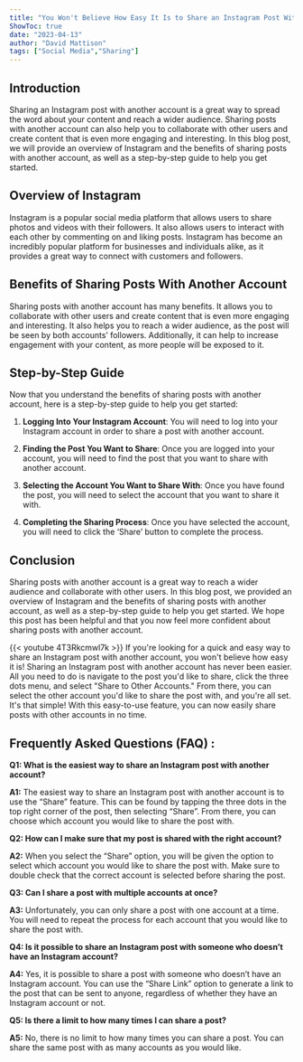```yaml
---
title: "You Won't Believe How Easy It Is to Share an Instagram Post With Another Account!"
ShowToc: true 
date: "2023-04-13"
author: "David Mattison" 
tags: ["Social Media","Sharing"]
---
```

## Introduction 

Sharing an Instagram post with another account is a great way to spread the word about your content and reach a wider audience. Sharing posts with another account can also help you to collaborate with other users and create content that is even more engaging and interesting. In this blog post, we will provide an overview of Instagram and the benefits of sharing posts with another account, as well as a step-by-step guide to help you get started. 

## Overview of Instagram

Instagram is a popular social media platform that allows users to share photos and videos with their followers. It also allows users to interact with each other by commenting on and liking posts. Instagram has become an incredibly popular platform for businesses and individuals alike, as it provides a great way to connect with customers and followers.

## Benefits of Sharing Posts With Another Account

Sharing posts with another account has many benefits. It allows you to collaborate with other users and create content that is even more engaging and interesting. It also helps you to reach a wider audience, as the post will be seen by both accounts’ followers. Additionally, it can help to increase engagement with your content, as more people will be exposed to it.

## Step-by-Step Guide

Now that you understand the benefits of sharing posts with another account, here is a step-by-step guide to help you get started: 

1. **Logging Into Your Instagram Account**: You will need to log into your Instagram account in order to share a post with another account.

2. **Finding the Post You Want to Share**: Once you are logged into your account, you will need to find the post that you want to share with another account.

3. **Selecting the Account You Want to Share With**: Once you have found the post, you will need to select the account that you want to share it with.

4. **Completing the Sharing Process**: Once you have selected the account, you will need to click the ‘Share’ button to complete the process.

## Conclusion

Sharing posts with another account is a great way to reach a wider audience and collaborate with other users. In this blog post, we provided an overview of Instagram and the benefits of sharing posts with another account, as well as a step-by-step guide to help you get started. We hope this post has been helpful and that you now feel more confident about sharing posts with another account.

{{< youtube 4T3Rkcmwl7k >}} 
If you're looking for a quick and easy way to share an Instagram post with another account, you won't believe how easy it is! Sharing an Instagram post with another account has never been easier. All you need to do is navigate to the post you'd like to share, click the three dots menu, and select "Share to Other Accounts." From there, you can select the other account you'd like to share the post with, and you're all set. It's that simple! With this easy-to-use feature, you can now easily share posts with other accounts in no time.

## Frequently Asked Questions (FAQ) :
**Q1: What is the easiest way to share an Instagram post with another account?**

**A1:** The easiest way to share an Instagram post with another account is to use the “Share” feature. This can be found by tapping the three dots in the top right corner of the post, then selecting “Share”. From there, you can choose which account you would like to share the post with. 

**Q2: How can I make sure that my post is shared with the right account?**

**A2:** When you select the “Share” option, you will be given the option to select which account you would like to share the post with. Make sure to double check that the correct account is selected before sharing the post. 

**Q3: Can I share a post with multiple accounts at once?**

**A3:** Unfortunately, you can only share a post with one account at a time. You will need to repeat the process for each account that you would like to share the post with. 

**Q4: Is it possible to share an Instagram post with someone who doesn’t have an Instagram account?**

**A4:** Yes, it is possible to share a post with someone who doesn’t have an Instagram account. You can use the “Share Link” option to generate a link to the post that can be sent to anyone, regardless of whether they have an Instagram account or not. 

**Q5: Is there a limit to how many times I can share a post?**

**A5:** No, there is no limit to how many times you can share a post. You can share the same post with as many accounts as you would like.


